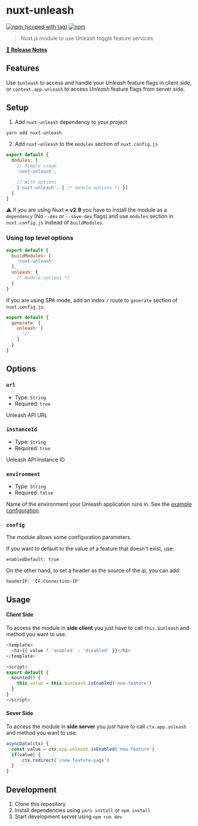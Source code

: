 # nuxt-unleash

[![npm (scoped with tag)](https://img.shields.io/npm/v/nuxt-unleash/latest.svg?style=flat-square)](https://npmjs.com/package/nuxt-unleash)
[![npm](https://img.shields.io/npm/dt/nuxt-unleash.svg?style=flat-square)](https://npmjs.com/package/nuxt-unleash)

> Nuxt.js module to use Unleash toggle feature services

[📖 **Release Notes**](./CHANGELOG.md)

## Features

Use `$unleash` to access and handle your *Unleash* feature flags in client side,
or `context.app.unleash` to access _Unleash_ feature flags from server side.

## Setup

1. Add `nuxt-unleash` dependency to your project

```bash
yarn add nuxt-unleash
```

2. Add `nuxt-unleash` to the `modules` section of `nuxt.config.js`

```js
export default {
  modules: [
    // Simple usage
    'nuxt-unleash',

    // With options
    ['nuxt-unleash', { /* module options */ }]
  ]
}
```

:warning: If you are using Nuxt **< v2.9** you have to install the module as a `dependency` (No `--dev` or `--save-dev` flags) and use `modules` section in `nuxt.config.js` instead of `buildModules`.

### Using top level options

```js
export default {
  buildModules: [
    'nuxt-unleash'
  ],
  unleash: {
    /* module options */
  }
}
```

If you are using SPA mode, add an index `/` route to `generate` section of `nuxt.config.js`:

```js
export default {
  generate: {
    unleash: [
      '/'
    ]
  }
}
```

## Options

### `url`

- Type: `String`
- Required: `true`

Unleash API URL

### `instanceId`

- Type: `String`
- Required: `true`

Unleash API Instance ID

### `environment`

- Type: `String`
- Required: `false`

Name of the environment your Unleash application runs in. See the [example configuration](https://docs.gitlab.com/ee/operations/feature_flags.html#golang-application-example).

### `config`

The module allows some configuration parameters.


If you want to default to the value of a feature that doesn't exist, use:

`enabledDefault: true`

On the other hand, to set a header as the source of the ip, you can add:

`headerIP: 'CF-Connection-IP'`



## Usage

#### Client Side

To access the module in __side client__ you just have to call `this.$unleash` and method you want to use.

```js
<template>
  <h1>{{ value ? 'enabled' : 'disabled' }}</h1>
</template>

<script>
export default {
  mounted() {
    this.value = this.$unleash.isEnabled('new-feature')
  }
}
</script>

```

#### Sever Side

To access the module in __side server__ you just have to call `ctx.app.unleash` and method you want to use.

```js
asyncData(ctx) {
  const value = ctx.app.unleash.isEnabled('new-feature')
  if(value) {
      ctx.redirect('/new-feature-page')
  }
}
```

## Development

1. Clone this repository
2. Install dependencies using `yarn install` or `npm install`
3. Start development server using `npm run dev`
